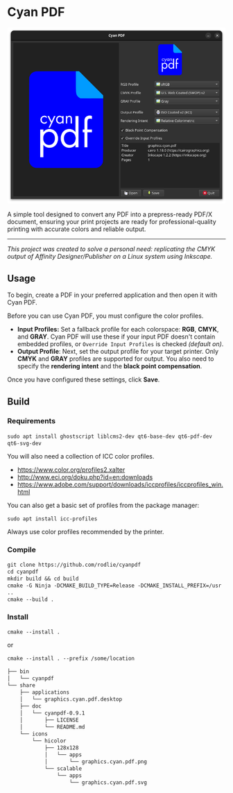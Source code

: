 # Cyan PDF

![Screenshot](docs/screenshot.png)

A simple tool designed to convert any PDF into a prepress-ready PDF/X document, ensuring your print projects are ready for professional-quality printing with accurate colors and reliable output.

---

*This project was created to solve a personal need: replicating the CMYK output of Affinity Designer/Publisher on a Linux system using Inkscape.*

## Usage

To begin, create a PDF in your preferred application and then open it with Cyan PDF.

Before you can use Cyan PDF, you must configure the color profiles.

* **Input Profiles:** Set a fallback profile for each colorspace: **RGB**, **CMYK**, and **GRAY**. Cyan PDF will use these if your input PDF doesn't contain embedded profiles, or `Override Input Profiles` is checked *(default on)*.
* **Output Profile**: Next, set the output profile for your target printer. Only **CMYK** and **GRAY** profiles are supported for output. You also need to specify the **rendering intent** and the **black point compensation**.

Once you have configured these settings, click **Save**.

## Build

### Requirements

```
sudo apt install ghostscript liblcms2-dev qt6-base-dev qt6-pdf-dev qt6-svg-dev
```

You will also need a collection of ICC color profiles.

* https://www.color.org/profiles2.xalter
* http://www.eci.org/doku.php?id=en:downloads
* https://www.adobe.com/support/downloads/iccprofiles/iccprofiles_win.html

You can also get a basic set of profiles from the package manager:

```
sudo apt install icc-profiles
```

Always use color profiles recommended by the printer.

### Compile

```
git clone https://github.com/rodlie/cyanpdf
cd cyanpdf
mkdir build && cd build 
cmake -G Ninja -DCMAKE_BUILD_TYPE=Release -DCMAKE_INSTALL_PREFIX=/usr ..
cmake --build .
```

### Install


```
cmake --install .
```

or

```
cmake --install . --prefix /some/location
```

```
├── bin
│   └── cyanpdf
└── share
    ├── applications
    │   └── graphics.cyan.pdf.desktop
    ├── doc
    │   └── cyanpdf-0.9.1
    │       ├── LICENSE
    │       └── README.md
    └── icons
        └── hicolor
            ├── 128x128
            │   └── apps
            │       └── graphics.cyan.pdf.png
            └── scalable
                └── apps
                    └── graphics.cyan.pdf.svg

```
